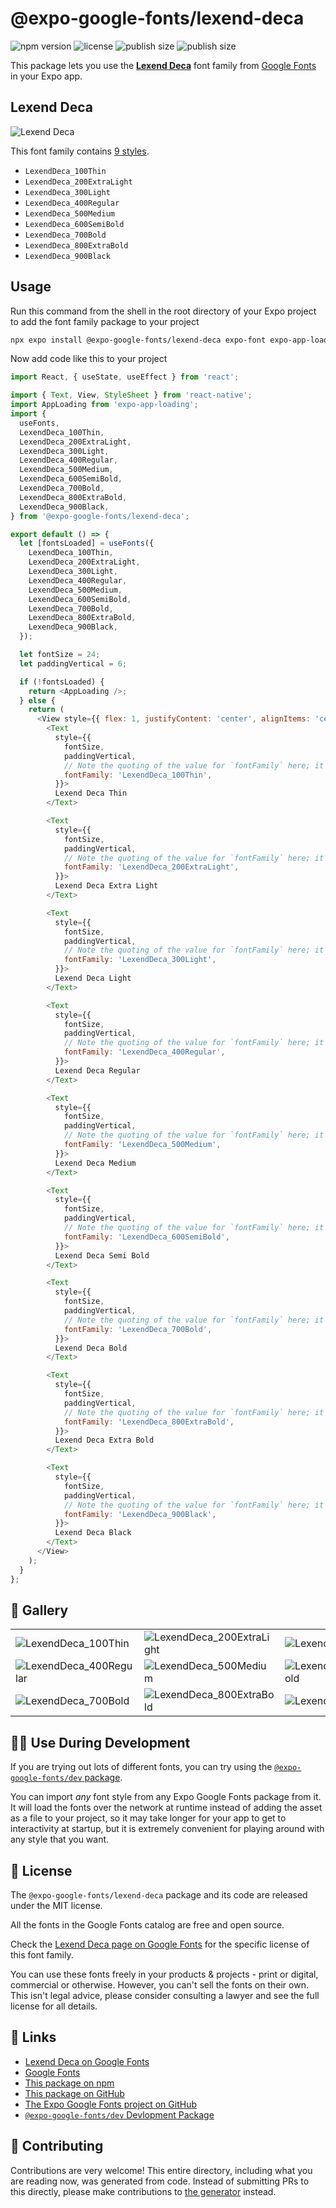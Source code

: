 # @expo-google-fonts/lexend-deca

![npm version](https://flat.badgen.net/npm/v/@expo-google-fonts/lexend-deca)
![license](https://flat.badgen.net/github/license/expo/google-fonts)
![publish size](https://flat.badgen.net/packagephobia/install/@expo-google-fonts/lexend-deca)
![publish size](https://flat.badgen.net/packagephobia/publish/@expo-google-fonts/lexend-deca)

This package lets you use the [**Lexend Deca**](https://fonts.google.com/specimen/Lexend+Deca) font family from [Google Fonts](https://fonts.google.com/) in your Expo app.

## Lexend Deca

![Lexend Deca](./font-family.png)

This font family contains [9 styles](#-gallery).

- `LexendDeca_100Thin`
- `LexendDeca_200ExtraLight`
- `LexendDeca_300Light`
- `LexendDeca_400Regular`
- `LexendDeca_500Medium`
- `LexendDeca_600SemiBold`
- `LexendDeca_700Bold`
- `LexendDeca_800ExtraBold`
- `LexendDeca_900Black`

## Usage

Run this command from the shell in the root directory of your Expo project to add the font family package to your project
```sh
npx expo install @expo-google-fonts/lexend-deca expo-font expo-app-loading
```

Now add code like this to your project
```js
import React, { useState, useEffect } from 'react';

import { Text, View, StyleSheet } from 'react-native';
import AppLoading from 'expo-app-loading';
import {
  useFonts,
  LexendDeca_100Thin,
  LexendDeca_200ExtraLight,
  LexendDeca_300Light,
  LexendDeca_400Regular,
  LexendDeca_500Medium,
  LexendDeca_600SemiBold,
  LexendDeca_700Bold,
  LexendDeca_800ExtraBold,
  LexendDeca_900Black,
} from '@expo-google-fonts/lexend-deca';

export default () => {
  let [fontsLoaded] = useFonts({
    LexendDeca_100Thin,
    LexendDeca_200ExtraLight,
    LexendDeca_300Light,
    LexendDeca_400Regular,
    LexendDeca_500Medium,
    LexendDeca_600SemiBold,
    LexendDeca_700Bold,
    LexendDeca_800ExtraBold,
    LexendDeca_900Black,
  });

  let fontSize = 24;
  let paddingVertical = 6;

  if (!fontsLoaded) {
    return <AppLoading />;
  } else {
    return (
      <View style={{ flex: 1, justifyContent: 'center', alignItems: 'center' }}>
        <Text
          style={{
            fontSize,
            paddingVertical,
            // Note the quoting of the value for `fontFamily` here; it expects a string!
            fontFamily: 'LexendDeca_100Thin',
          }}>
          Lexend Deca Thin
        </Text>

        <Text
          style={{
            fontSize,
            paddingVertical,
            // Note the quoting of the value for `fontFamily` here; it expects a string!
            fontFamily: 'LexendDeca_200ExtraLight',
          }}>
          Lexend Deca Extra Light
        </Text>

        <Text
          style={{
            fontSize,
            paddingVertical,
            // Note the quoting of the value for `fontFamily` here; it expects a string!
            fontFamily: 'LexendDeca_300Light',
          }}>
          Lexend Deca Light
        </Text>

        <Text
          style={{
            fontSize,
            paddingVertical,
            // Note the quoting of the value for `fontFamily` here; it expects a string!
            fontFamily: 'LexendDeca_400Regular',
          }}>
          Lexend Deca Regular
        </Text>

        <Text
          style={{
            fontSize,
            paddingVertical,
            // Note the quoting of the value for `fontFamily` here; it expects a string!
            fontFamily: 'LexendDeca_500Medium',
          }}>
          Lexend Deca Medium
        </Text>

        <Text
          style={{
            fontSize,
            paddingVertical,
            // Note the quoting of the value for `fontFamily` here; it expects a string!
            fontFamily: 'LexendDeca_600SemiBold',
          }}>
          Lexend Deca Semi Bold
        </Text>

        <Text
          style={{
            fontSize,
            paddingVertical,
            // Note the quoting of the value for `fontFamily` here; it expects a string!
            fontFamily: 'LexendDeca_700Bold',
          }}>
          Lexend Deca Bold
        </Text>

        <Text
          style={{
            fontSize,
            paddingVertical,
            // Note the quoting of the value for `fontFamily` here; it expects a string!
            fontFamily: 'LexendDeca_800ExtraBold',
          }}>
          Lexend Deca Extra Bold
        </Text>

        <Text
          style={{
            fontSize,
            paddingVertical,
            // Note the quoting of the value for `fontFamily` here; it expects a string!
            fontFamily: 'LexendDeca_900Black',
          }}>
          Lexend Deca Black
        </Text>
      </View>
    );
  }
};

```

## 🔡 Gallery


||||
|-|-|-|
|![LexendDeca_100Thin](./LexendDeca_100Thin.ttf.png)|![LexendDeca_200ExtraLight](./LexendDeca_200ExtraLight.ttf.png)|![LexendDeca_300Light](./LexendDeca_300Light.ttf.png)||
|![LexendDeca_400Regular](./LexendDeca_400Regular.ttf.png)|![LexendDeca_500Medium](./LexendDeca_500Medium.ttf.png)|![LexendDeca_600SemiBold](./LexendDeca_600SemiBold.ttf.png)||
|![LexendDeca_700Bold](./LexendDeca_700Bold.ttf.png)|![LexendDeca_800ExtraBold](./LexendDeca_800ExtraBold.ttf.png)|![LexendDeca_900Black](./LexendDeca_900Black.ttf.png)||


## 👩‍💻 Use During Development

If you are trying out lots of different fonts, you can try using the [`@expo-google-fonts/dev` package](https://github.com/expo/google-fonts/tree/master/font-packages/dev#readme).

You can import *any* font style from any Expo Google Fonts package from it. It will load the fonts
over the network at runtime instead of adding the asset as a file to your project, so it may take longer
for your app to get to interactivity at startup, but it is extremely convenient
for playing around with any style that you want.

## 📖 License

The `@expo-google-fonts/lexend-deca` package and its code are released under the MIT license.

All the fonts in the Google Fonts catalog are free and open source.

Check the [Lexend Deca page on Google Fonts](https://fonts.google.com/specimen/Lexend+Deca) for the specific license of this font family.

You can use these fonts freely in your products & projects - print or digital, commercial or otherwise. However, you can't sell the fonts on their own. This isn't legal advice, please consider consulting a lawyer and see the full license for all details.

## 🔗 Links

- [Lexend Deca on Google Fonts](https://fonts.google.com/specimen/Lexend+Deca)
- [Google Fonts](https://fonts.google.com/)
- [This package on npm](https://www.npmjs.com/package/@expo-google-fonts/lexend-deca)
- [This package on GitHub](https://github.com/expo/google-fonts/tree/master/font-packages/lexend-deca)
- [The Expo Google Fonts project on GitHub](https://github.com/expo/google-fonts)
- [`@expo-google-fonts/dev` Devlopment Package](https://github.com/expo/google-fonts/tree/master/font-packages/dev)

## 🤝 Contributing

Contributions are very welcome! This entire directory, including what you are reading now, was generated from code. Instead of submitting PRs to this directly, please make contributions to [the generator](https://github.com/expo/google-fonts/tree/master/packages/generator) instead.
